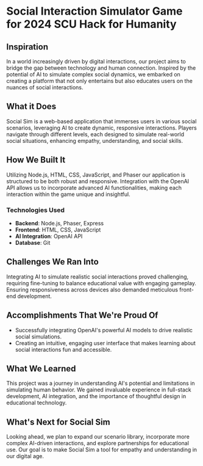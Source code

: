 # Social Interaction Simulator Game for 2024 SCU Hack for Humanity

## Inspiration
In a world increasingly driven by digital interactions, our project aims to bridge the gap between technology and human connection. Inspired by the potential of AI to simulate complex social dynamics, we embarked on creating a platform that not only entertains but also educates users on the nuances of social interactions.

## What it Does
Social Sim is a web-based application that immerses users in various social scenarios, leveraging AI to create dynamic, responsive interactions. Players navigate through different levels, each designed to simulate real-world social situations, enhancing empathy, understanding, and social skills.

## How We Built It
Utilizing Node.js, HTML, CSS, JavaScript, and Phaser our application is structured to be both robust and responsive. Integration with the OpenAI API allows us to incorporate advanced AI functionalities, making each interaction within the game unique and insightful.

### Technologies Used
- **Backend**: Node.js, Phaser, Express
- **Frontend**: HTML, CSS, JavaScript
- **AI Integration**: OpenAI API
- **Database**: Git

## Challenges We Ran Into
Integrating AI to simulate realistic social interactions proved challenging, requiring fine-tuning to balance educational value with engaging gameplay. Ensuring responsiveness across devices also demanded meticulous front-end development.

## Accomplishments That We're Proud Of
- Successfully integrating OpenAI's powerful AI models to drive realistic social simulations.
- Creating an intuitive, engaging user interface that makes learning about social interactions fun and accessible.

## What We Learned
This project was a journey in understanding AI's potential and limitations in simulating human behavior. We gained invaluable experience in full-stack development, AI integration, and the importance of thoughtful design in educational technology.

## What's Next for Social Sim
Looking ahead, we plan to expand our scenario library, incorporate more complex AI-driven interactions, and explore partnerships for educational use. Our goal is to make Social Sim a tool for empathy and understanding in our digital age.